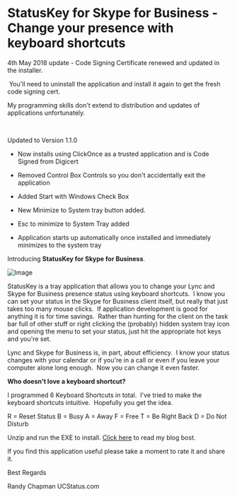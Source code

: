 ﻿StatusKey for Skype for Business - Change your presence with keyboard shortcuts
===============================================================================

            

4th May 2018 update - Code Signing Certificate renewed and updated in the installer.


 You'll need to uninstall the application and install it again to get the fresh code signing cert.


My programming skills don't extend to distribution and updates of applications unfortunately.


 


Updated to Version 1.1.0


  *  Now installs using ClickOnce as a trusted application and is Code Signed from Digicert

  *  Removed Control Box Controls so you don't accidentally exit the application 
  *  Added Start with Windows Check Box 
  *  New Minimize to System tray button added. 
  *  Esc to minimize to System Tray added 
  *  Application starts up automatically once installed and immediately minimizes to the system tray


Introducing **StatusKey for Skype for Business**.  



![Image](https://github.com/randyhchapman/statuskey-for-skype-for-business-change-your-presence-with-keyboard-shortcuts/raw/master/statuskey.jpg)


StatusKey is a tray application that allows you to change your Lync and Skype for Business presence status using keyboard shortcuts.  I know you can set your status in the Skype for Business client itself,
 but really that just takes too many mouse clicks.  If application development is good for anything it is for time savings.  Rather than hunting for the client on the task bar full of other stuff or right clicking the (probably) hidden system tray
 icon and opening the menu to set your status, just hit the appropriate hot keys and you're set.


Lync and Skype for Business is, in part, about efficiency.  I know your status changes with your calendar or if you're in a call or even if you leave your computer alone long enough.  Now you can change
 it even faster.


**Who doesn't love a keyboard shortcut?**




I programmed 6 Keyboard Shortcuts in total. 
I've tried to make the keyboard shortcuts intuitive. 
Hopefully you get the idea.


R = Reset Status
B = Busy
A = Away
F = Free
T = Be Right Back
D = Do Not Disturb


Unzip and run the EXE to install.
[Click here](http://lynciverse.blogspot.com/2016/02/statuskey-for-skype-for-business.html) to read my blog bost.


If you find this application useful please take a moment to rate it and share it.

Best Regards

Randy Chapman
UCStatus.com


        
    
